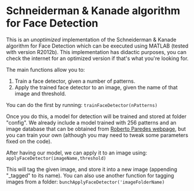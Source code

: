 Schneiderman & Kanade algorithm for Face Detection
==================================================

This is an *unoptimized* implementation of the Schneiderman
& Kanade algorithm for Face Detection which can be executed
using MATLAB (tested with version R2012b). This implementation
has didactic purposes, you can check the internet for an
optimized version if that's what you're looking for.

The main functions allow you to:
1. Train a face detector, given a number of patterns.
2. Apply the trained face detector to an image, given
the name of that image and threshold.

You can do the first by running:
`trainFaceDetector(nPatterns)`

Once you do this, a model for detection will be trained and
stored at folder "config". We already include a model trained
with 256 patterns and an image database that can be obtained from
[Roberto Paredes webpage](http://users.dsic.upv.es/~rparedes/teaching/Biometria/index.html), but you can train your own (although you may
need to tweak some parameters fixed on the code).

After having our model, we can apply it to an image using:
`applyFaceDetector(imageName,threshold)`

This will tag the given image, and store it into a new image
(appending "\_tagged" to its name). You can also use another
function for tagging images from a folder:
`bunchApplyFaceDetector('imageFolderName)`
